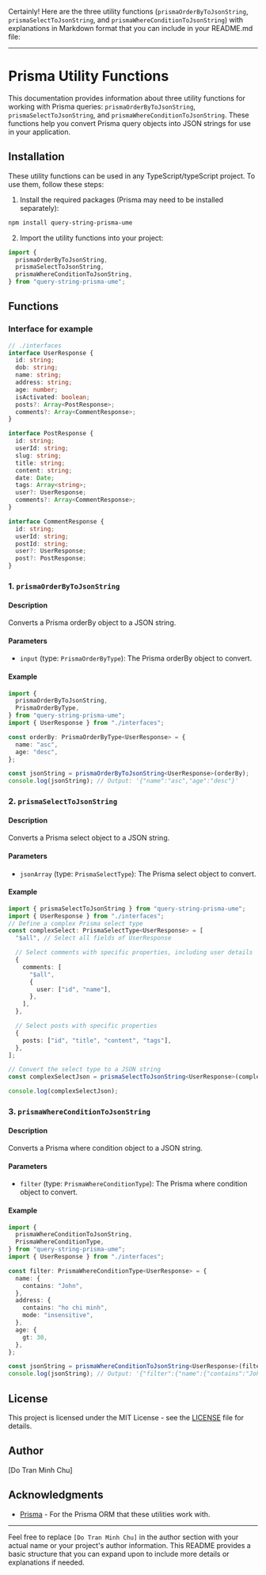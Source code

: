 Certainly! Here are the three utility functions (`prismaOrderByToJsonString`, `prismaSelectToJsonString`, and `prismaWhereConditionToJsonString`) with explanations in Markdown format that you can include in your README.md file:

---

# Prisma Utility Functions

This documentation provides information about three utility functions for working with Prisma queries: `prismaOrderByToJsonString`, `prismaSelectToJsonString`, and `prismaWhereConditionToJsonString`. These functions help you convert Prisma query objects into JSON strings for use in your application.

## Installation

These utility functions can be used in any TypeScript/typeScript project. To use them, follow these steps:

1. Install the required packages (Prisma may need to be installed separately):

```bash
npm install query-string-prisma-ume
```

2. Import the utility functions into your project:

```typescript
import {
  prismaOrderByToJsonString,
  prismaSelectToJsonString,
  prismaWhereConditionToJsonString,
} from "query-string-prisma-ume";
```

## Functions

### Interface for example

```typescript
// ./interfaces
interface UserResponse {
  id: string;
  dob: string;
  name: string;
  address: string;
  age: number;
  isActivated: boolean;
  posts?: Array<PostResponse>;
  comments?: Array<CommentResponse>;
}

interface PostResponse {
  id: string;
  userId: string;
  slug: string;
  title: string;
  content: string;
  date: Date;
  tags: Array<string>;
  user?: UserResponse;
  comments?: Array<CommentResponse>;
}

interface CommentResponse {
  id: string;
  userId: string;
  postId: string;
  user?: UserResponse;
  post?: PostResponse;
}
```

### 1. `prismaOrderByToJsonString`

#### Description

Converts a Prisma orderBy object to a JSON string.

#### Parameters

- `input` (type: `PrismaOrderByType`): The Prisma orderBy object to convert.

#### Example

```typescript
import {
  prismaOrderByToJsonString,
  PrismaOrderByType,
} from "query-string-prisma-ume";
import { UserResponse } from "./interfaces";

const orderBy: PrismaOrderByType<UserResponse> = {
  name: "asc",
  age: "desc",
};

const jsonString = prismaOrderByToJsonString<UserResponse>(orderBy);
console.log(jsonString); // Output: '{"name":"asc","age":"desc"}'
```

### 2. `prismaSelectToJsonString`

#### Description

Converts a Prisma select object to a JSON string.

#### Parameters

- `jsonArray` (type: `PrismaSelectType`): The Prisma select object to convert.

#### Example

```typescript
import { prismaSelectToJsonString } from "query-string-prisma-ume";
import { UserResponse } from "./interfaces";
// Define a complex Prisma select type
const complexSelect: PrismaSelectType<UserResponse> = [
  "$all", // Select all fields of UserResponse

  // Select comments with specific properties, including user details
  {
    comments: [
      "$all",
      {
        user: ["id", "name"],
      },
    ],
  },

  // Select posts with specific properties
  {
    posts: ["id", "title", "content", "tags"],
  },
];

// Convert the select type to a JSON string
const complexSelectJson = prismaSelectToJsonString<UserResponse>(complexSelect);

console.log(complexSelectJson);
```

### 3. `prismaWhereConditionToJsonString`

#### Description

Converts a Prisma where condition object to a JSON string.

#### Parameters

- `filter` (type: `PrismaWhereConditionType`): The Prisma where condition object to convert.

#### Example

```typescript
import {
  prismaWhereConditionToJsonString,
  PrismaWhereConditionType,
} from "query-string-prisma-ume";
import { UserResponse } from "./interfaces";

const filter: PrismaWhereConditionType<UserResponse> = {
  name: {
    contains: "John",
  },
  address: {
    contains: "ho chi minh",
    mode: "insensitive",
  },
  age: {
    gt: 30,
  },
};

const jsonString = prismaWhereConditionToJsonString<UserResponse>(filter);
console.log(jsonString); // Output: '{"filter":{"name":{"contains":"John","address":{"contains":"ho chi minh","mode":"insensitive"}},"age":{"gt":30}}}'
```

## License

This project is licensed under the MIT License - see the [LICENSE](LICENSE) file for details.

## Author

[Do Tran Minh Chu]

## Acknowledgments

- [Prisma](https://www.prisma.io/) - For the Prisma ORM that these utilities work with.

---

Feel free to replace `[Do Tran Minh Chu]` in the author section with your actual name or your project's author information. This README provides a basic structure that you can expand upon to include more details or explanations if needed.
